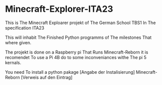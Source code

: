 # Minecraft-Explorer-ITA23

This is The Minecraft Exploarer projekt of The German School TBS1 In The specification ITA23

This will inhabit The Finished Python programms of The milestones That where given.

The projekt is done on a Raspberry pi That Runs Minecraft-Reborn
it is recomendet To use a Pi 4B do to some inconveniances withe The pi 5 kernals. 

You need To install a python pakage [Angabe der Instalisierung]
Minecraft-Reborn [Verweis auf den Eintrag]

